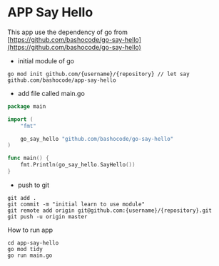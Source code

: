 # APP Say Hello

This app use the dependency of go from [https://github.com/bashocode/go-say-hello](https://github.com/bashocode/go-say-hello)

- initial module of go
```
go mod init github.com/{username}/{repository} // let say github.com/bashocode/app-say-hello
```
- add file called main.go
```go
package main

import (
	"fmt"

	go_say_hello "github.com/bashocode/go-say-hello"
)

func main() {
	fmt.Println(go_say_hello.SayHello())
}

```
- push to git
```
git add .
git commit -m "initial learn to use module"
git remote add origin git@github.com:{username}/{repository}.git
git push -u origin master
```

How to run app
```
cd app-say-hello
go mod tidy
go run main.go
```
